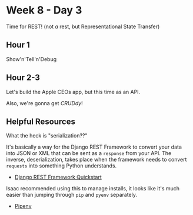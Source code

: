 # Week 8 - Day 3

Time for REST! (not _a_ rest, but Representational State Transfer)

## Hour 1

Show'n'Tell'n'Debug

## Hour 2-3

Let's build the Apple CEOs app, but this time as an API.

Also, we're gonna get _CRUDdy_!

## Helpful Resources

What the heck is "serialization??"

It's basically a way for the Django REST Framework to convert your data into JSON or XML that can be sent as a `response` from your API. The inverse, deserialization, takes place when the framework needs to convert `requests` into something Python understands.

* [Django REST Framework Quickstart](https://www.django-rest-framework.org/tutorial/quickstart/#project-setup)

Isaac recommended using this to manage installs, it looks like it's much easier than jumping through `pip` and `pyenv` separately.

* [Pipenv](https://pypi.org/project/pipenv/)